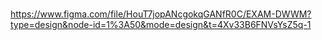 # 
https://www.figma.com/file/HouT7jopANcgokqGANfR0C/EXAM-DWWM?type=design&node-id=1%3A50&mode=design&t=4Xv33B6FNVsYsZ5q-1